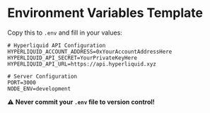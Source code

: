 # Environment Variables Template

Copy this to `.env` and fill in your values:

```env
# Hyperliquid API Configuration
HYPERLIQUID_ACCOUNT_ADDRESS=0xYourAccountAddressHere
HYPERLIQUID_API_SECRET=YourPrivateKeyHere
HYPERLIQUID_API_URL=https://api.hyperliquid.xyz

# Server Configuration
PORT=3000
NODE_ENV=development
```

⚠️ **Never commit your `.env` file to version control!**
